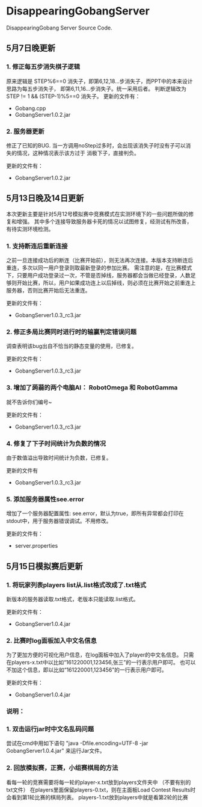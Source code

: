 # DisappearingGobangServer

DisappearingGobang Server Source Code.


## 5月7日晚更新

### 1. 修正每五步消失棋子逻辑

原来逻辑是 STEP%6==0 消失子，即第6,12,18...步消失子，而PPT中的本来设计思路为每五步消失子，
即第6,11,16...步消失子。统一采用后者。
判断逻辑改为 STEP != 1 && (STEP-1)%5==0 消失子。
更新的文件有：

* Gobang.cpp
* GobangServer1.0.2.jar

### 2. 服务器更新

修正了已知的BUG. 当一方调用noStep过多时，会出现该消失子时没有子可以消失的情况，这种情况表示该方过于
消极下子，直接判负。

更新的文件有：
* GobangServer1.0.2.jar

## 5月13日晚及14日更新

本次更新主要是针对5月12号模拟赛中竞赛模式在实测环境下的一些问题所做的修复和增强。
其中多个连接导致服务器卡死的情况以试图修复，经测试有所改善，有待实测环境检测。

### 1. 支持断连后重新连接

之前一旦连接成功后的断连（比赛开始前），则无法再次连接。本版本支持断连后重连，多次以同一用户登录则取最新登录的参加比赛。
需注意的是，在比赛模式下，只要用户成功登录过一次，不管是否掉线，服务器都会当做已经登录，人数足够则开始比赛，所以，用户如果成功连上以后掉线，则必须在比赛开始之前重连上服务器，否则比赛开始后无法重连。

更新的文件有：
* GobangServer1.0.3_rc3.jar

### 2. 修正多局比赛同时进行时的输赢判定错误问题

调查表明该bug出自不恰当的静态变量的使用，已修复。

更新的文件有：
* GobangServer1.0.3_rc3.jar

### 3. 增加了蒟蒻的两个电脑AI： RobotOmega 和 RobotGamma

就不告诉你们编号~

更新的文件有：
* GobangServer1.0.3_rc3.jar

### 4. 修复了下子时间统计为负数的情况

由于数值溢出导致时间统计为负数，已修复。

更新的文件有
* GobangServer1.0.3_rc3.jar

### 5. 添加服务器属性see.error

增加了一个服务器配置属性: see.error，默认为true，即所有异常都会打印在stdout中，用于服务器错误调试。不用修改。

更新的文件有：
* server.properties

## 5月15日模拟赛后更新

### 1. 将玩家列表players list从.list格式改成了.txt格式

新版本的服务器读取.txt格式，老版本只能读取.list格式。

更新的文件有：
* GobangServer1.0.4.jar

### 2. 比赛时log面板加入中文名信息

为了更加方便的可视化用户信息，在log面板中加入了player的中文名信息。
只需在players-x.txt中以比如“161220001,123456,张三”的一行表示用户即可。
也可以不加这个信息，即以比如“161220001,123456”的一行表示用户即可。

更新的文件有：
* GobangServer1.0.4.jar

### 说明：

### 1. 双击运行jar时中文名乱码问题

尝试在cmd中用如下语句
"java -Dfile.encoding=UTF-8 -jar GobangServer1.0.4.jar"
来运行Jar文件。

### 2. 回放模拟赛，正赛，小组赛棋局的方法

看每一轮的竞赛需要将每一轮的player-x.txt放到players文件夹中
（不要有别的txt文件）
在players里面保留players-0.txt，则在主面板Load Contest Results时会看到第1轮比赛的棋局列表。
players-1.txt放到players中就是看第2轮的比赛

